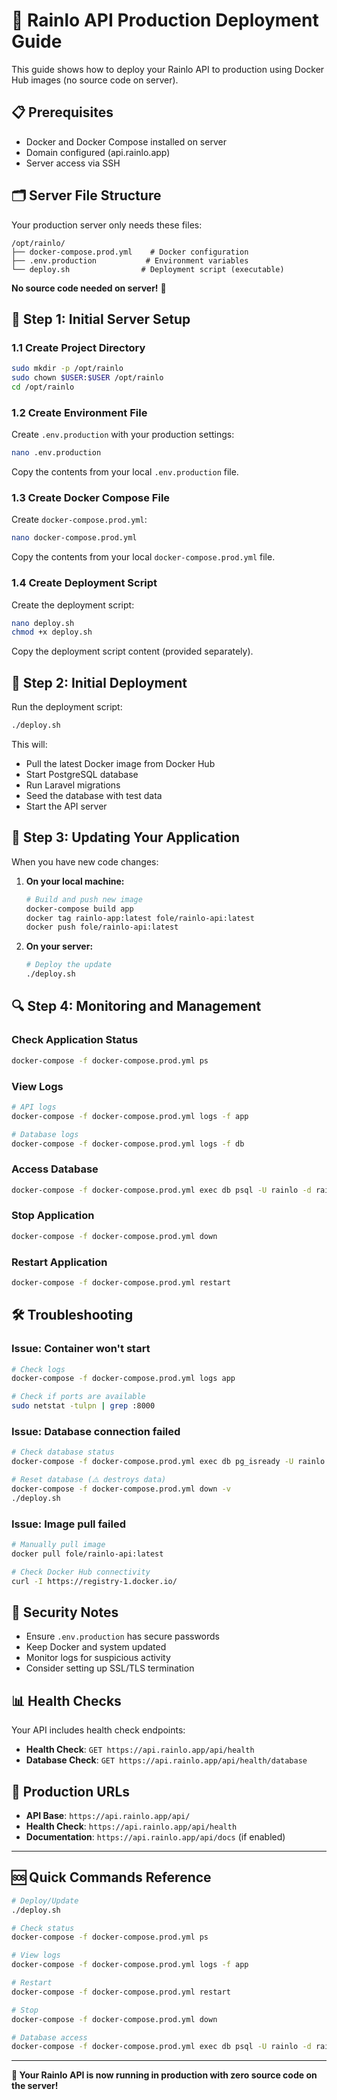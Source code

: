 # 🚀 Rainlo API Production Deployment Guide

This guide shows how to deploy your Rainlo API to production using Docker Hub images (no source code on server).

## 📋 Prerequisites

- Docker and Docker Compose installed on server
- Domain configured (api.rainlo.app)
- Server access via SSH

## 🗂️ Server File Structure

Your production server only needs these files:

```
/opt/rainlo/
├── docker-compose.prod.yml    # Docker configuration
├── .env.production           # Environment variables
└── deploy.sh                # Deployment script (executable)
```

**No source code needed on server!** 🎉

## 🔧 Step 1: Initial Server Setup

### 1.1 Create Project Directory
```bash
sudo mkdir -p /opt/rainlo
sudo chown $USER:$USER /opt/rainlo
cd /opt/rainlo
```

### 1.2 Create Environment File
Create `.env.production` with your production settings:

```bash
nano .env.production
```

Copy the contents from your local `.env.production` file.

### 1.3 Create Docker Compose File
Create `docker-compose.prod.yml`:

```bash
nano docker-compose.prod.yml
```

Copy the contents from your local `docker-compose.prod.yml` file.

### 1.4 Create Deployment Script
Create the deployment script:

```bash
nano deploy.sh
chmod +x deploy.sh
```

Copy the deployment script content (provided separately).

## 🚀 Step 2: Initial Deployment

Run the deployment script:

```bash
./deploy.sh
```

This will:
- Pull the latest Docker image from Docker Hub
- Start PostgreSQL database
- Run Laravel migrations
- Seed the database with test data
- Start the API server

## 🔄 Step 3: Updating Your Application

When you have new code changes:

1. **On your local machine:**
   ```bash
   # Build and push new image
   docker-compose build app
   docker tag rainlo-app:latest fole/rainlo-api:latest
   docker push fole/rainlo-api:latest
   ```

2. **On your server:**
   ```bash
   # Deploy the update
   ./deploy.sh
   ```

## 🔍 Step 4: Monitoring and Management

### Check Application Status
```bash
docker-compose -f docker-compose.prod.yml ps
```

### View Logs
```bash
# API logs
docker-compose -f docker-compose.prod.yml logs -f app

# Database logs
docker-compose -f docker-compose.prod.yml logs -f db
```

### Access Database
```bash
docker-compose -f docker-compose.prod.yml exec db psql -U rainlo -d rainlo
```

### Stop Application
```bash
docker-compose -f docker-compose.prod.yml down
```

### Restart Application
```bash
docker-compose -f docker-compose.prod.yml restart
```

## 🛠️ Troubleshooting

### Issue: Container won't start
```bash
# Check logs
docker-compose -f docker-compose.prod.yml logs app

# Check if ports are available
sudo netstat -tulpn | grep :8000
```

### Issue: Database connection failed
```bash
# Check database status
docker-compose -f docker-compose.prod.yml exec db pg_isready -U rainlo

# Reset database (⚠️ destroys data)
docker-compose -f docker-compose.prod.yml down -v
./deploy.sh
```

### Issue: Image pull failed
```bash
# Manually pull image
docker pull fole/rainlo-api:latest

# Check Docker Hub connectivity
curl -I https://registry-1.docker.io/
```

## 🔐 Security Notes

- Ensure `.env.production` has secure passwords
- Keep Docker and system updated
- Monitor logs for suspicious activity
- Consider setting up SSL/TLS termination

## 📊 Health Checks

Your API includes health check endpoints:

- **Health Check**: `GET https://api.rainlo.app/api/health`
- **Database Check**: `GET https://api.rainlo.app/api/health/database`

## 🎯 Production URLs

- **API Base**: `https://api.rainlo.app/api/`
- **Health Check**: `https://api.rainlo.app/api/health`
- **Documentation**: `https://api.rainlo.app/api/docs` (if enabled)

---

## 🆘 Quick Commands Reference

```bash
# Deploy/Update
./deploy.sh

# Check status
docker-compose -f docker-compose.prod.yml ps

# View logs
docker-compose -f docker-compose.prod.yml logs -f app

# Restart
docker-compose -f docker-compose.prod.yml restart

# Stop
docker-compose -f docker-compose.prod.yml down

# Database access
docker-compose -f docker-compose.prod.yml exec db psql -U rainlo -d rainlo
```

---

**🎉 Your Rainlo API is now running in production with zero source code on the server!**
